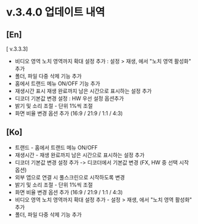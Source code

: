 # v.3.4.0 업데이트 내역

## [En]
[ v.3.3.3]
* 비디오 영역 노치 영역까지 확대 설정 추가 : 설정 > 재생, 에서 "노치 영역 활성화" 추가
* 폴더, 파일 다중 삭제 기능 추가
* 홈에서 트랜드 메뉴 ON/OFF 기능 추가
* 재생시간 표시 재생 완료까지 남은 시간으로 표시하는 설정 추가
* 디코더 기본값 변경 설정 : HW 우선 설정 옵션추가
* 밝기 및 소리 조절 - 단위 1%씩 조절
* 화면 비율 변경 옵션 추가 (16:9 / 21:9 / 1:1 / 4:3)



## [Ko]
* 트랜드 - 홈에서 트랜드 메뉴 ON/OFF 
* 재생시간 - 재생 완료까지 남은 시간으로 표시하는 설정 추가
* 디코더 기본값 변경 설정 추가 ->  디코더에서 기본값 변경 (FX, HW 중 선택 시작 옵션)
* 외부 앱으로 연결 시 풀스크린으로 시작하도록 변경
* 밝기 및 소리 조절 - 단위 1%씩 조절 
* 화면 비율 변경 옵션 추가 (16:9 / 21:9 / 1:1 / 4:3)
* 비디오 영역 노치 영역까지 확대 설정 추가 - 설정 > 재생, 에서 "노치 영역 활성화" 추가
* 폴더, 파일 다중 삭제 기능 추가

